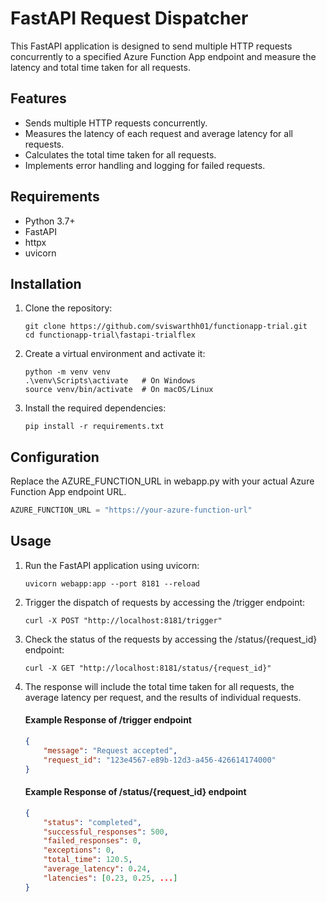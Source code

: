 # FastAPI Request Dispatcher

This FastAPI application is designed to send multiple HTTP requests concurrently to a specified Azure Function App endpoint and measure the latency and total time taken for all requests.

## Features

- Sends multiple HTTP requests concurrently.
- Measures the latency of each request and average latency for all requests.
- Calculates the total time taken for all requests.
- Implements error handling and logging for failed requests.

## Requirements

- Python 3.7+
- FastAPI
- httpx
- uvicorn

## Installation

  1. Clone the repository:

      ```shell
      git clone https://github.com/sviswarthh01/functionapp-trial.git
      cd functionapp-trial\fastapi-trialflex
      ```

  2. Create a virtual environment and activate it:
      ```shell
      python -m venv venv
      .\venv\Scripts\activate   # On Windows
      source venv/bin/activate  # On macOS/Linux
      ```

  3. Install the required dependencies:
     
     ```shell
     pip install -r requirements.txt
     ```

## Configuration
Replace the AZURE_FUNCTION_URL in webapp.py with your actual Azure Function App endpoint URL.

```python
AZURE_FUNCTION_URL = "https://your-azure-function-url"
```

## Usage
  1. Run the FastAPI application using uvicorn:

       ```shell
       uvicorn webapp:app --port 8181 --reload
       ```
  2. Trigger the dispatch of requests by accessing the /trigger endpoint:
   
        ```shell
        curl -X POST "http://localhost:8181/trigger"
        ```
  3. Check the status of the requests by accessing the /status/{request_id} endpoint:
   
        ```shell
        curl -X GET "http://localhost:8181/status/{request_id}"
        ```

  4. The response will include the total time taken for all requests, the average latency per request, and the results of individual requests.

        #### Example Response of /trigger endpoint
        ```json
        {
            "message": "Request accepted",
            "request_id": "123e4567-e89b-12d3-a456-426614174000"
        }
        ```

        #### Example Response of /status/{request_id} endpoint
        ```json
        {
            "status": "completed",
            "successful_responses": 500,
            "failed_responses": 0,
            "exceptions": 0,
            "total_time": 120.5,
            "average_latency": 0.24,
            "latencies": [0.23, 0.25, ...]
        }
        ```